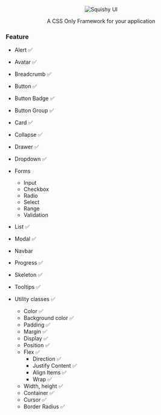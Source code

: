 <p align="center">
<img src="https://i.imgur.com/ffkMKUe.png" alt="Squishy UI" />
</p>

<p align="center">
A CSS Only Framework for your application
</p>

### Feature

- Alert ✅
- Avatar ✅
- Breadcrumb ✅
- Button ✅
- Button Badge ✅
- Button Group ✅
- Card ✅
- Collapse ✅
- Drawer ✅
- Dropdown ✅
- Forms
  - Input
  - Checkbox
  - Radio
  - Select
  - Range
  - Validation
- List ✅
- Modal ✅
- Navbar
- Progress ✅
- Skeleton ✅
- Tooltips ✅

- Utility classes ✅
  - Color ✅
  - Background color ✅
  - Padding ✅
  - Margin ✅
  - Display ✅
  - Position ✅
  - Flex ✅
    - Direction ✅
    - Justify Content ✅
    - Align Items ✅
    - Wrap ✅
  - Width, height ✅
  - Container ✅
  - Cursor ✅
  - Border Radius ✅
